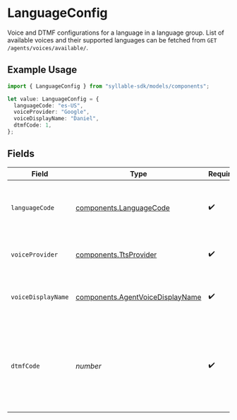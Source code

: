 # LanguageConfig

Voice and DTMF configurations for a language in a language group. List of available voices
and their supported languages can be fetched from `GET /agents/voices/available/`.

## Example Usage

```typescript
import { LanguageConfig } from "syllable-sdk/models/components";

let value: LanguageConfig = {
  languageCode: "es-US",
  voiceProvider: "Google",
  voiceDisplayName: "Daniel",
  dtmfCode: 1,
};
```

## Fields

| Field                                                                                        | Type                                                                                         | Required                                                                                     | Description                                                                                  | Example                                                                                      |
| -------------------------------------------------------------------------------------------- | -------------------------------------------------------------------------------------------- | -------------------------------------------------------------------------------------------- | -------------------------------------------------------------------------------------------- | -------------------------------------------------------------------------------------------- |
| `languageCode`                                                                               | [components.LanguageCode](../../models/components/languagecode.md)                           | :heavy_check_mark:                                                                           | BCP 47 codes of languages that Syllable supports.                                            |                                                                                              |
| `voiceProvider`                                                                              | [components.TtsProvider](../../models/components/ttsprovider.md)                             | :heavy_check_mark:                                                                           | TTS provider for an agent voice.                                                             |                                                                                              |
| `voiceDisplayName`                                                                           | [components.AgentVoiceDisplayName](../../models/components/agentvoicedisplayname.md)         | :heavy_check_mark:                                                                           | Display names of voices that Syllable supports.                                              |                                                                                              |
| `dtmfCode`                                                                                   | *number*                                                                                     | :heavy_check_mark:                                                                           | DTMF code that should be used for the language in the menu generated from the language group | 1                                                                                            |